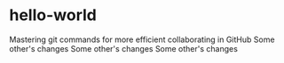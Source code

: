 # hello-world
Mastering git commands for more efficient collaborating in GitHub
Some other's changes
Some other's changes
Some other's changes
